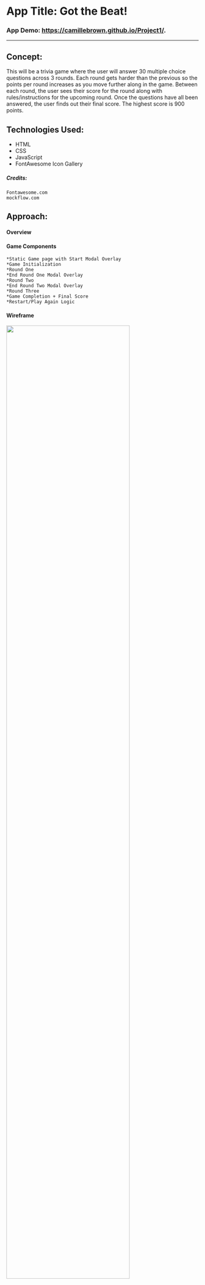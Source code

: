# App Title: Got the Beat!

### App Demo: https://camillebrown.github.io/Project1/.

---

## Concept:

This will be a trivia game where the user will answer 30 multiple choice questions across 3 rounds. Each round gets harder than the previous so the points per round increases as you move further along in the game. Between each round, the user sees their score for the round along with rules/instructions for the upcoming round. Once the questions have all been answered, the user finds out their final score. The highest score is 900 points.

## Technologies Used:

* HTML
* CSS
* JavaScript
* FontAwesome Icon Gallery

##### Credits:

    Fontawesome.com
    mockflow.com

## Approach:

#### Overview

#### Game Components
	*Static Game page with Start Modal Overlay
	*Game Initialization
	*Round One
    *End Round One Modal Overlay
	*Round Two
    *End Round Two Modal Overlay
    *Round Three
	*Game Completion + Final Score
	*Restart/Play Again Logic

#### Wireframe

<img src="https://res.cloudinary.com/davhuurp0/image/upload/v1601736971/sample.jpg" width="80%" >

Color Pallet:

```
    #f7f7f7
    #3cdaca
    #2E86C1
    #3fcece
    #000000
    #ffffff
```

#### User stories

1. Start the game with a message displaying the game instructions
    * Begin Round 1 with score at 0
    * Randomly populate question from an array
    * Display question player is on
2. Game Play
    * Shuffle through questions for each round
    * Correct answer populates, correct answer div overlay
    * Incorrect answer populates, incorrect answer div overlay
    * Increment score according to each round's rules
    * Display/update player's current score after each turn & round
3. Game Completion
    * Display overlay with end game message and final score
    * Create option to play the game again

#### Development Plan

I started with the Wireframe & CSS Framework so I could visualize the game and stabilize positioning of html components for each JS manipulation. From there, I began using JS DOM Manipulation to create an array of questions for round one and build out the functionality for answering questions both correctly and incorrectly. Once this was created with a working prototype, I duplicated this process for rounds 2 and 3 with changes to scoring and question group. Finally I updated the CSS to be presentable and create a clear theme.

Project Begin Date: Tuesday, Sept 22

Day | Deliverable
-----------------|----------------------------------------
Day 1: Tuesday   | Game Idea, Wireframe, Plan Outline
Day 2: Wednesday | CSS Grid Framework, HTML Framework, Introductory CSS
Day 3: Friday    | JS Coding Round 1, Working Prototype, Editing, Testing
Day 4: Tuesday   | JS Coding Round 2, Working Prototype, Editing, Testing
Day 5: Wednesday | JS Coding Round 3, Working Prototype, Editing, Testing
Day 6: Friday    | Game Completed, CSS Finalized, ReadMe File Completed
Day 7: Saturday  | Presentation

#### MVP

* MVP One: Basic HTML/CSS Framework
* MVP Two: Round One Logic Working
    * Correct and incorrect answer populates in the DOM
* MVP Three: Round One Score Keeping Working
* MVP Four: End Game Logic Working

#### Stretch Goals

* Stretch Goals One: Modals created for answer results and round transition headlines
* Stretch Goals Two: Round 2 & 3 Logic Working
* Stretch Goals Three: Upgraded CSS
* Stretch Goals Four: Add in a countdown timer (not completed)

## Challenges:

I had issues implementing the logic to navigate between rounds of the game and to adjust the group of questions for each round. To fix, I wrote out the user story again for this process and pseudocoded the user story. Then I broke down the conditionals before coding within the conditionals in order to understand the basic logic. I also explained the process to a friend to ensure it made sense to a user before jumping into the code. This made the process to be faster and easier to code.

### App Demo: https://camillebrown.github.io/Project1/.